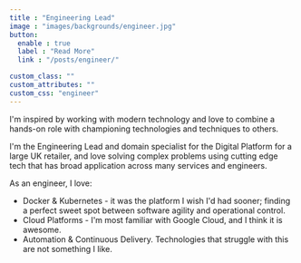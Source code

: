 ```yaml
---
title : "Engineering Lead"
image : "images/backgrounds/engineer.jpg"
button:
  enable : true
  label : "Read More"
  link : "/posts/engineer/"

custom_class: "" 
custom_attributes: "" 
custom_css: "engineer"
---
```


I'm inspired by working with modern technology and love to combine a hands-on role with championing technologies and techniques to others.

I'm the Engineering Lead and domain specialist for the Digital Platform for a large UK retailer, and love solving complex problems using cutting edge tech that has broad application across many services and engineers.

As an engineer, I love:

- Docker & Kubernetes - it was the platform I wish I'd had sooner; finding a perfect sweet spot between software agility and operational control.
- Cloud Platforms - I'm most familiar with Google Cloud, and I think it is awesome.
- Automation & Continuous Delivery. Technologies that struggle with this are not something I like.
